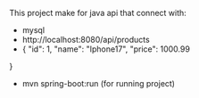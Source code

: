 This project make for java api that connect with:
- mysql
- http://localhost:8080/api/products
- {
    "id": 1,
    "name": "Iphone17",
    "price": 1000.99

}
- mvn spring-boot:run (for running project)

